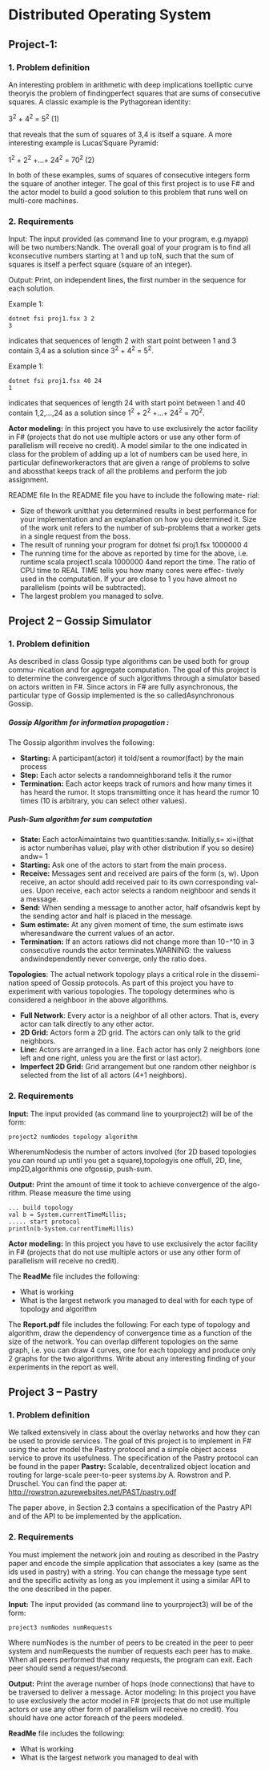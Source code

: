 # Distributed Operating System

## Project-1:
### 1. Problem definition

An interesting problem in arithmetic with deep implications toelliptic curve
theoryis the problem of findingperfect squares that are sums of consecutive
squares. A classic example is the Pythagorean identity:


3<sup>2</sup> + 4<sup>2</sup> = 5<sup>2</sup> (1)

that reveals that the sum of squares of 3,4 is itself a square. A more interesting
example is Lucas‘Square Pyramid:


1<sup>2</sup> + 2<sup>2</sup> +...+ 24<sup>2</sup> = 70<sup>2</sup> (2)

In both of these examples, sums of squares of consecutive integers form the
square of another integer.
The goal of this first project is to use F# and the actor model to build a
good solution to this problem that runs well on multi-core machines.

### 2. Requirements

Input: The input provided (as command line to your program, e.g.myapp)
will be two numbers:Nandk. The overall goal of your program is to find all
kconsecutive numbers starting at 1 and up toN, such that the sum of squares
is itself a perfect square (square of an integer).


Output: Print, on independent lines, the first number in the sequence for each
solution.

Example 1:
```
dotnet fsi proj1.fsx 3 2
3
```
indicates that sequences of length 2 with start point between 1 and 3 contain
3,4 as a solution since 3<sup>2</sup> + 4<sup>2</sup> = 5<sup>2</sup>.

Example 1:
```
dotnet fsi proj1.fsx 40 24
1
```
indicates that sequences of length 24 with start point between 1 and 40 contain
1,2,...,24 as a solution since 1<sup>2</sup> + 2<sup>2</sup> +...+ 24<sup>2</sup> = 70<sup>2</sup>.

**Actor modeling:** In this project you have to use exclusively the actor facility
in F# (projects that do not use multiple actors or use any other form
of parallelism will receive no credit). A model similar to the one indicated
in class for the problem of adding up a lot of numbers can be used here, in
particular defineworkeractors that are given a range of problems to solve and
abossthat keeps track of all the problems and perform the job assignment.

README file In the README file you have to include the following mate-
rial:

- Size of thework unitthat you determined results in best performance for
    your implementation and an explanation on how you determined it. Size
    of the work unit refers to the number of sub-problems that a worker gets
    in a single request from the boss.
- The result of running your program for
    dotnet fsi proj1.fsx 1000000 4
- The running time for the above as reported by time for the above, i.e.
    runtime scala project1.scala 1000000 4and report the time. The
    ratio of CPU time to REAL TIME tells you how many cores were effec-
    tively used in the computation. If your are close to 1 you have almost no
    parallelism (points will be subtracted).
- The largest problem you managed to solve.

## Project 2 – Gossip Simulator

### 1. Problem definition

As described in class Gossip type algorithms can be used both for group commu-
nication and for aggregate computation. The goal of this project is to determine
the convergence of such algorithms through a simulator based on actors written
in F#. Since actors in F# are fully asynchronous, the particular type of Gossip
implemented is the so calledAsynchronous Gossip.

##### Gossip Algorithm for information propagation :
The Gossip algorithm involves the following:

- **Starting:** A participant(actor) it told/sent a roumor(fact) by the main
    process
- **Step:** Each actor selects a randomneighborand tells it the rumor
- **Termination:** Each actor keeps track of rumors and how many times it
    has heard the rumor. It stops transmitting once it has heard the rumor
    10 times (10 is arbitrary, you can select other values).

##### Push-Sum algorithm for sum computation

- **State:** Each actorAimaintains two quantities:sandw. Initially,s=
    xi=i(that is actor numberihas valuei, play with other distribution if
    you so desire) andw= 1
- **Starting:** Ask one of the actors to start from the main process.
- **Receive:** Messages sent and received are pairs of the form (s, w). Upon
    receive, an actor should add received pair to its own corresponding val-
    ues. Upon receive, each actor selects a random neighboor and sends it a
    message.
- **Send:** When sending a message to another actor, half ofsandwis kept
    by the sending actor and half is placed in the message.
- **Sum estimate:** At any given moment of time, the sum estimate isws
    wheresandware the current values of an actor.
- **Termination:** If an actors ratiows did not change more than 10−^10 in
    3 consecutive rounds the actor terminates.WARNING: the valuess
    andwindependently never converge, only the ratio does.

**Topologies**: The actual network topology plays a critical role in the dissemi-
nation speed of Gossip protocols. As part of this project you have to experiment
with various topologies. The topology determines who is considered a neighboor
in the above algorithms.

- **Full Network**: Every actor is a neighbor of all other actors. That is, every
    actor can talk directly to any other actor.
- **2D Grid:** Actors form a 2D grid. The actors can only talk to the grid
    neighbors.
- **Line:** Actors are arranged in a line. Each actor has only 2 neighbors (one
    left and one right, unless you are the first or last actor).
- **Imperfect 2D Grid:** Grid arrangement but one random other neighbor
    is selected from the list of all actors (4+1 neighbors).

### 2. Requirements

**Input:** The input provided (as command line to yourproject2) will be of the
form:
```
project2 numNodes topology algorithm
```
WherenumNodesis the number of actors involved (for 2D based topologies
you can round up until you get a square),topologyis one offull, 2D, line,
imp2D,algorithmis one ofgossip, push-sum.

**Output:** Print the amount of time it took to achieve convergence of the algo-
rithm. Please measure the time using
```
... build topology
val b = System.currentTimeMillis;
..... start protocol
println(b-System.currentTimeMillis)
```
**Actor modeling:** In this project you have to use exclusively the actor facility
in F# (projects that do not use multiple actors or use any other form
of parallelism will receive no credit).

The **ReadMe** file includes the following:

- What is working
- What is the largest network you managed to deal with for each type of
    topology and algorithm

The **Report.pdf** file includes the following:
For each type of topology and algorithm, draw the dependency
of convergence time as a function of the size of the network. You can overlap
different topologies on the same graph, i.e. you can draw 4 curves, one for each
topology and produce only 2 graphs for the two algorithms. Write about any
interesting finding of your experiments in the report as well.

## Project 3 – Pastry
### 1. Problem definition

We talked extensively in class about the overlay networks and how they can be used to provide services. The goal of this project is to implement in F# using the actor model the Pastry protocol and a simple object access service to prove its usefulness. The specification of the Pastry protocol can be found in the paper **Pastry:** Scalable, decentralized object location and routing for large-scale peer-to-peer systems.by A. Rowstron and P. Druschel. You can find the paper at: http://rowstron.azurewebsites.net/PAST/pastry.pdf

The paper above, in Section 2.3 contains a specification of the Pastry API and of the API to be implemented by the application.

### 2. Requirements

You must implement the network join and routing as described in the Pastry paper and encode the simple application that associates a key (same as the ids used in pastry) with a string. You can change the message type sent and the specific activity as long as you implement it using a similar API to the one described in the paper.

**Input:** The input provided (as command line to yourproject3) will be of the form:
```
project3 numNodes numRequests
```
Where numNodes is the number of peers to be created in the peer to peer system and numRequests the number of requests each peer has to make. When all peers performed that many requests, the program can exit. Each peer should send a request/second.

**Output:** Print the average number of hops (node connections) that have to be traversed to deliver a message. Actor modeling: In this project you have to use exclusively the actor model in F# (projects that do not use multiple actors or use any other form of parallelism will receive no credit). You should have one actor foreach of the peers modeled.

**ReadMe** file includes the following:

- What is working
- What is the largest network you managed to deal with
